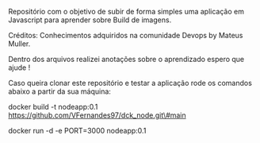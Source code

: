 Repositório com o objetivo de subir de forma simples uma aplicação em Javascript para aprender sobre Build de imagens.  

Créditos: Conhecimentos adquiridos na comunidade Devops by Mateus Muller.  

Dentro dos arquivos realizei anotações sobre o aprendizado espero que ajude !  

Caso queira clonar este repositório e testar a aplicação rode os comandos abaixo a partir da sua máquina:  

docker build -t nodeapp:0.1 https://github.com/VFernandes97/dck_node.git\#main

docker run -d -e PORT=3000 nodeapp:0.1